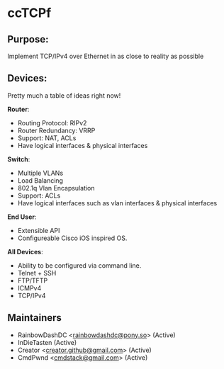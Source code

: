 # ccTCPf


## Purpose:

Implement TCP/IPv4 over Ethernet in as close to reality as possible

## Devices:

Pretty much a table of ideas right now!

__Router__:

* Routing Protocol: RIPv2
* Router Redundancy: VRRP
* Support: NAT, ACLs
* Have logical interfaces & physical interfaces

__Switch__:

* Multiple VLANs
* Load Balancing
* 802.1q Vlan Encapsulation
* Support: ACLs
* Have logical interfaces such as vlan interfaces & physical interfaces

__End User__:

* Extensible API
* Configureable Cisco iOS inspired OS.

__All Devices__:

* Ability to be configured via command line.
* Telnet + SSH
* FTP/TFTP
* ICMPv4
* TCP/IPv4


## Maintainers

* RainbowDashDC &lt;rainbowdashdc@pony.so&gt; (Active)
* InDieTasten (Active)
* Creator &lt;creator.github@gmail.com&gt; (Active)
* CmdPwnd &lt;cmdstack@gmail.com&gt; (Active)
